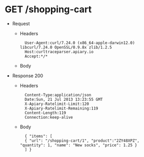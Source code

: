 # GET /shopping-cart
+ Request
    + Headers

            User-Agent:curl/7.24.0 (x86_64-apple-darwin12.0) libcurl/7.24.0 OpenSSL/0.9.8x zlib/1.2.5
            Host:curltraceparser.apiary.io
            Accept:*/*

    + Body

            

+ Response 200
    + Headers

            Content-Type:application/json
            Date:Sun, 21 Jul 2013 13:23:55 GMT
            X-Apiary-Ratelimit-Limit:120
            X-Apiary-Ratelimit-Remaining:119
            Content-Length:119
            Connection:keep-alive

    + Body

            { "items": [
            { "url": "/shopping-cart/1", "product":"2ZY48XPZ", "quantity": 1, "name": "New socks", "price": 1.25 }
            ] }

